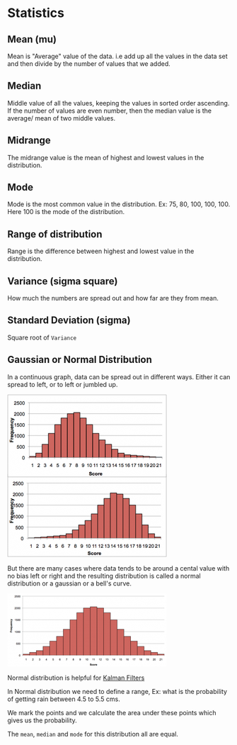 # Statistics

## Mean (mu)

Mean is "Average" value of the data. i.e add up all the values in the data set and then divide
by the number of values that we added.

## Median

Middle value of all the values, keeping the values in sorted order ascending. If the number of values are even number, then the median value is the average/ mean of two middle values.

## Midrange

The midrange value is the mean of highest and lowest values in the distribution.

## Mode

Mode is the most common value in the distribution. Ex: 75, 80, 100, 100, 100. Here 100 is the mode of the distribution.

## Range of distribution

Range is the difference between highest and lowest value in the distribution.

## Variance (sigma square)

How much the numbers are spread out and how far are they from mean.

## Standard Deviation (sigma)

Square root of `Variance`

## Gaussian or Normal Distribution

In a continuous graph, data can be spread out in different ways. Either it can spread to left, or to left or jumbled up.

![Left or Right distribution](img/left_or_right_distribution.png)

But there are many cases where data tends to be around a cental value with no bias left or right and the resulting distribution is called a normal distribution or a gaussian or a bell's curve.

![Left or Right distribution](img/gaussian_distribution.png)

Normal distribution is helpful for [Kalman Filters](https://github.com/pktippa/ai-training/blob/master/machine-learning/kalman_filters.md)

In Normal distribution we need to define a range, Ex: what is the probability of getting rain between 4.5 to 5.5 cms.

We mark the points and we calculate the area under these points which gives us the probability.

The `mean`, `median` and `mode` for this distribution all are equal.

